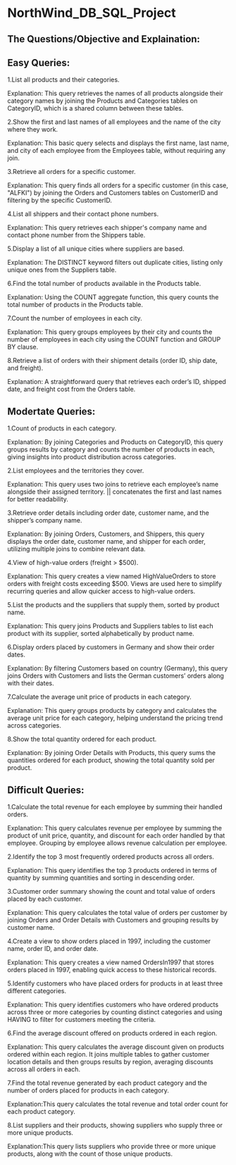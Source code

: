# NorthWind_DB_SQL_Project
## The Questions/Objective and Explaination:
## Easy Queries:
1.List all products and their categories.

Explanation: This query retrieves the names of all products alongside their category names by joining the Products and Categories tables on CategoryID, which is a shared column between these tables. 

2.Show the first and last names of all employees and the name of the city where they work.

Explanation: This basic query selects and displays the first name, last name, and city of each employee from the Employees table, without requiring any join.

3.Retrieve all orders for a specific customer.

Explanation: This query finds all orders for a specific customer (in this case, "ALFKI") by joining the Orders and Customers tables on CustomerID and filtering by the specific CustomerID.

4.List all shippers and their contact phone numbers.

Explanation: This query retrieves each shipper's company name and contact phone number from the Shippers table.

5.Display a list of all unique cities where suppliers are based.

Explanation: The DISTINCT keyword filters out duplicate cities, listing only unique ones from the Suppliers table.

6.Find the total number of products available in the Products table.

Explanation: Using the COUNT aggregate function, this query counts the total number of products in the Products table.

7.Count the number of employees in each city.

Explanation: This query groups employees by their city and counts the number of employees in each city using the COUNT function and GROUP BY clause.

8.Retrieve a list of orders with their shipment details (order ID, ship date, and freight).

Explanation: A straightforward query that retrieves each order’s ID, shipped date, and freight cost from the Orders table.

## Modertate Queries:
1.Count of products in each category.

Explanation: By joining Categories and Products on CategoryID, this query groups results by category and counts the number of products in each, giving insights into product distribution across categories.

2.List employees and the territories they cover.

Explanation: This query uses two joins to retrieve each employee’s name alongside their assigned territory. || concatenates the first and last names for better readability.

3.Retrieve order details including order date, customer name, and the shipper’s company name.

Explanation: By joining Orders, Customers, and Shippers, this query displays the order date, customer name, and shipper for each order, utilizing multiple joins to combine relevant data.

4.View of high-value orders (freight > $500).

Explanation: This query creates a view named HighValueOrders to store orders with freight costs exceeding $500. Views are used here to simplify recurring queries and allow quicker access to high-value orders.

5.List the products and the suppliers that supply them, sorted by product name.

Explanation: This query joins Products and Suppliers tables to list each product with its supplier, sorted alphabetically by product name.

6.Display orders placed by customers in Germany and show their order dates.

Explanation: By filtering Customers based on country (Germany), this query joins Orders with Customers and lists the German customers’ orders along with their dates.

7.Calculate the average unit price of products in each category.

Explanation: This query groups products by category and calculates the average unit price for each category, helping understand the pricing trend across categories.

8.Show the total quantity ordered for each product.

Explanation: By joining Order Details with Products, this query sums the quantities ordered for each product, showing the total quantity sold per product.

## Difficult Queries:
1.Calculate the total revenue for each employee by summing their handled orders.

Explanation: This query calculates revenue per employee by summing the product of unit price, quantity, and discount for each order handled by that employee. Grouping by employee allows revenue calculation per employee.

2.Identify the top 3 most frequently ordered products across all orders.

Explanation: This query identifies the top 3 products ordered in terms of quantity by summing quantities and sorting in descending order.

3.Customer order summary showing the count and total value of orders placed by each customer.

Explanation: This query calculates the total value of orders per customer by joining Orders and Order Details with Customers and grouping results by customer name.

4.Create a view to show orders placed in 1997, including the customer name, order ID, and order date.

Explanation: This query creates a view named OrdersIn1997 that stores orders placed in 1997, enabling quick access to these historical records.

5.Identify customers who have placed orders for products in at least three different categories.

Explanation: This query identifies customers who have ordered products across three or more categories by counting distinct categories and using HAVING to filter for customers meeting the criteria.

6.Find the average discount offered on products ordered in each region.

Explanation: This query calculates the average discount given on products ordered within each region. It joins multiple tables to gather customer location details and then groups results by region, averaging discounts across all orders in each.

7.Find the total revenue generated by each product category and the number of orders placed for products in each category.

Explanation:This query calculates the total revenue and total order count for each product category.

8.List suppliers and their products, showing suppliers who supply three or more unique products.

Explanation:This query lists suppliers who provide three or more unique products, along with the count of those unique products.
